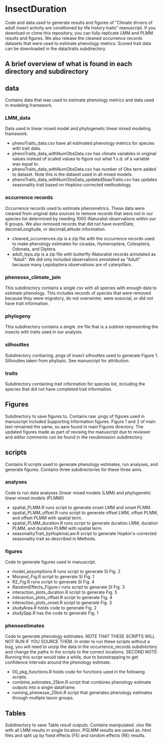 # InsectDuration
Code and data used to generate results and figures of "Climate drivers of adult insect activity are conditioned by life history traits" manuscript.
If you download or clone this repository, you can fully replicate LMM and PLMM results and figures. We also release the cleaned occurrence records datasets that were used to estimate phenology metrics. Scored trait data can be downloaded in the data/traits subdirectory. 

## A brief overview of what is found in each directory and subdirectory

## data
Contains data that was used to estimate phenology metrics and data used in modeling framework.

### LMM_data
Data used in linear mixed model and phylogeneitc linear mixed modeling framework. 
- phenoTraits_data.csv have all estimated phenology metrics for species with trait data.
- phenoTraits_data_withNumObsData.csv has climate variables in original values instead of scaled values to figure out what 1 s.d. of a variable was equal to.
- phenoTraits_data_withNumObsData.csv has number of Obs term added to dataset. Note this is the dataset used in all mixed models.
- phenoTraits_data_withNumObsData_updatedSeasTraits.csv has updates seasonality trait based on Hopkins-corrected methodology.

### occurrence records
Occurrence records used to estimate phenometrics. These data were cleaned from original data sources to remove records that were not in our species list determined by needing 1000 iNaturalist observations within our 6 groups. We also removed records that did not have eventDate, decimalLongitude, or decimalLatitude information.
- cleaned_occurrences.zip is a zip file with the occurrence records used to make phenology estimates for cicadas, Hymenoptera, Coleoptera, Odonata, and Diptera. 
- adult_leps.zip is a zip file with butterfly iNaturalist records annotated as "Adult". We did only included observations annotated as "Adult" because many Lepidoptera observations are of caterpillars.

### phenesse_climate_join
This subdirectory contains a single csv with all species with enough data to estimate phenology. This includes records of species that were removed because they were migratory, do not overwinter, were eusocial, or did not have trait information.

### phylogeny
This subdirectory contains a single .tre file that is a subtree representing the insects with traits used in our analysis. 

### silhouttes
Subdirectory contianing .pngs of insect silhouttes used to generate Figure 1. Silhouttes taken from phylopic. See manuscript for attribution.

### traits
Subdirectory containing trait information for species list, including the species that did not have completed trait information.

## Figures
Subdirectory to save figures to. Contains raw .pngs of figures used in manuscript included Supporting Information figures. Figure 1 and 2 of main text remained the same, so aare found in main Figures directory. The updated figures made as part of revising the manuscript due to reviewer and editor comments can be found in the resubmission subdirectory.

## scripts
Contains R scripts used to generate phenology estimates, run analyses, and generate figures. Contains three subdirectories for these three aims.

### analyses
Code to run data analyses (linear mixed models (LMM) and phylogenetic linear mixed models (PLMM))
- spatial_PLMM.R runs script to generate onset LMM and onset PLMM.
- spatial_PLMM_offset.R runs script to generate offset LMM, offset PLMM, and offset PLMM with spatial term.
- spatial_PLMM_duration.R runs script to generate duration LMM, duration PLMM, and duration PLMM with spatial term.
- seasonalityTrait_byHopkinsLaw.R script to generate Hopkin's-corrected seasonality trait as described in Methods.

### figures
Code to generate figures used in manuscript.
- model_assumptions.R runs script to generate SI Fig. 2
- MoransI_Fig.R script to generate SI Fig. 1
- R2_Fig.R runs script to generate SI Fig. 4
- RandomEffects_Figure.r runs script to generate SI Fig. 3
- interaction_plots_duration.R script to generate Fig. 5
- interaction_plots_offset.R script to generate Fig. 4
- interaction_plots_onset.R script to generate Fig. 3
- studyArea.R holds code to generate Fig. 2
- studySpp.R has the code to generate Fig. 1

### phenoestimates
Code to generate phenology estimates. NOTE THAT THESE SCRIPTS WILL NOT RUN IF YOU SOURCE THEM. In order to run these scripts without a bug, you will need to unzip the data in the occurrence_records subdirectory and change the paths in the scripts to the correct locations. SECOND NOTE: Running this script would take a while, due to bootstrapping to get confidence intervals around the phenology estimate. 
- 00_pkg_functions.R holds code for functions used in the following scripts.
- combine_estimates_25km.R script that combines phenology estimate outputs into a single dataframe.
- running_phenesse_25km.R script that generates phenology estimates through multiple taxon groups. 

## Tables
Subdirectory to save Table result outputs. Contains manipulated .xlsx file with all LMM results in single location. PGLMM results are saved as .html files and split up by fixed effects (FE) and random effects (RE) results.


